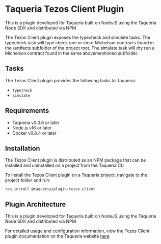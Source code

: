 # Taqueria Tezos Client Plugin

This is a plugin developed for Taqueria built on NodeJS using the Taqueria Node SDK and distributed via NPM

The Tezos Client plugin exposes the typecheck and simulate tasks. The typecheck task will type check one or more Michelson contracts found in the /artifacts subfolder of the project root. The simulate task will dry run a Michelson contract found in the same abovementioned subfolder.

## Tasks

The Tezos Client plugin provides the following tasks to Taqueria:
- `typecheck`
- `simulate`

## Requirements

- Taqueria v0.0.6 or later
- Node.js v16 or later
- Docker v0.8.4 or later

## Installation

The Tezos Client plugin is distributed as an NPM package that can be installed and uninstalled on a project from the Taqueria CLI

To install the Tezos Client plugin on a Taqueria project, navigate to the project folder and run:
```shell
taq install @taqueria/plugin-tezos-client
```

## Plugin Architecture

This is a plugin developed for Taqueria built on NodeJS using the Taqueria Node SDK and distributed via NPM

For detailed usage and configuration information, view the Tezos Client plugin documentation on the Taqueria website [here](https://taqueria.io/docs/plugins/plugin-tezos-client) 